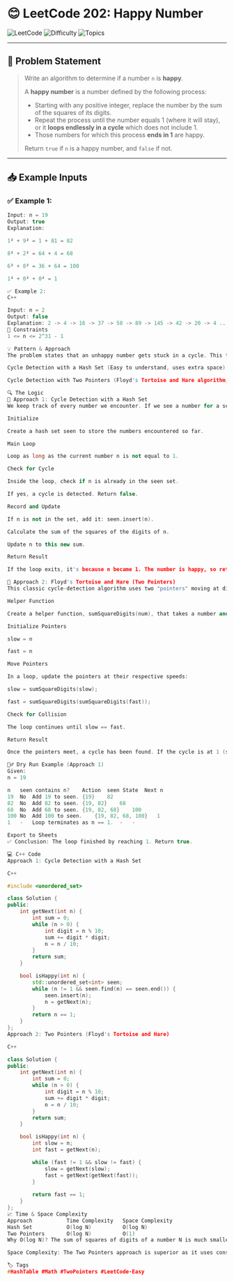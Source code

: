 # 😊 LeetCode 202: Happy Number

![LeetCode](https://img.shields.io/badge/LeetCode-202-blue?style-for-the-badge&logo=leetcode)
![Difficulty](https://img.shields.io/badge/Difficulty-Easy-green?style-for-the-badge)
![Topics](https://img.shields.io/badge/Topics-Hash%20Table%2C%20Math%2C%20Two%20Pointers-brightgreen?style-for-the-badge)

---

## 📘 Problem Statement

> Write an algorithm to determine if a number `n` is **happy**.
>
> A **happy number** is a number defined by the following process:
> - Starting with any positive integer, replace the number by the sum of the squares of its digits.
> - Repeat the process until the number equals 1 (where it will stay), or it **loops endlessly in a cycle** which does not include 1.
> - Those numbers for which this process **ends in 1** are happy.
>
> Return `true` if `n` is a happy number, and `false` if not.

---

## 📥 Example Inputs

### ✅ Example 1:
```cpp
Input: n = 19
Output: true
Explanation:

1² + 9² = 1 + 81 = 82

8² + 2² = 64 + 4 = 68

6² + 8² = 36 + 64 = 100

1² + 0² + 0² = 1

✅ Example 2:
C++

Input: n = 2
Output: false
Explanation: 2 -> 4 -> 16 -> 37 -> 58 -> 89 -> 145 -> 42 -> 20 -> 4 ... The sequence enters a cycle and never reaches 1.
📌 Constraints
1 <= n <= 2^31 - 1

💡 Pattern & Approach
The problem states that an unhappy number gets stuck in a cycle. This transforms the problem into a cycle detection problem. We can think of the sequence of numbers as an invisible linked list, where each number points to the next number in the sequence.

Cycle Detection with a Hash Set (Easy to understand, uses extra space)

Cycle Detection with Two Pointers (Floyd's Tortoise and Hare algorithm, space-optimized)

🔍 The Logic
🔹 Approach 1: Cycle Detection with a Hash Set
We keep track of every number we encounter. If we see a number for a second time before reaching 1, we've found a cycle, and the number is not happy.

Initialize

Create a hash set seen to store the numbers encountered so far.

Main Loop

Loop as long as the current number n is not equal to 1.

Check for Cycle

Inside the loop, check if n is already in the seen set.

If yes, a cycle is detected. Return false.

Record and Update

If n is not in the set, add it: seen.insert(n).

Calculate the sum of the squares of the digits of n.

Update n to this new sum.

Return Result

If the loop exits, it's because n became 1. The number is happy, so return true.

🔹 Approach 2: Floyd's Tortoise and Hare (Two Pointers)
This classic cycle-detection algorithm uses two "pointers" moving at different speeds. A "slow" pointer moves one step at a time, and a "fast" pointer moves two steps. If a cycle exists, the fast pointer will eventually lap the slow pointer.

Helper Function

Create a helper function, sumSquareDigits(num), that takes a number and returns the sum of the squares of its digits.

Initialize Pointers

slow = n

fast = n

Move Pointers

In a loop, update the pointers at their respective speeds:

slow = sumSquareDigits(slow);

fast = sumSquareDigits(sumSquareDigits(fast));

Check for Collision

The loop continues until slow == fast.

Return Result

Once the pointers meet, a cycle has been found. If the cycle is at 1 (slow == 1), the number is happy. Otherwise, it's not.

🏃‍♂️ Dry Run Example (Approach 1)
Given:
n = 19

n	seen contains n?	Action	seen State	Next n
19	No	Add 19 to seen.	{19}	82
82	No	Add 82 to seen.	{19, 82}	68
68	No	Add 68 to seen.	{19, 82, 68}	100
100	No	Add 100 to seen.	{19, 82, 68, 100}	1
1	-	Loop terminates as n == 1.	-	-

Export to Sheets
✅ Conclusion: The loop finished by reaching 1. Return true.

💻 C++ Code
Approach 1: Cycle Detection with a Hash Set

C++

#include <unordered_set>

class Solution {
public:
    int getNext(int n) {
        int sum = 0;
        while (n > 0) {
            int digit = n % 10;
            sum += digit * digit;
            n = n / 10;
        }
        return sum;
    }

    bool isHappy(int n) {
        std::unordered_set<int> seen;
        while (n != 1 && seen.find(n) == seen.end()) {
            seen.insert(n);
            n = getNext(n);
        }
        return n == 1;
    }
};
Approach 2: Two Pointers (Floyd's Tortoise and Hare)

C++

class Solution {
public:
    int getNext(int n) {
        int sum = 0;
        while (n > 0) {
            int digit = n % 10;
            sum += digit * digit;
            n = n / 10;
        }
        return sum;
    }

    bool isHappy(int n) {
        int slow = n;
        int fast = getNext(n);

        while (fast != 1 && slow != fast) {
            slow = getNext(slow);
            fast = getNext(getNext(fast));
        }
        
        return fast == 1;
    }
};
📈 Time & Space Complexity
Approach           Time Complexity   Space Complexity
Hash Set           O(log N)          O(log N)
Two Pointers       O(log N)          O(1)
Why O(log N)? The sum of squares of digits of a number N is much smaller than N. For example, the largest sum for a 3-digit number is 9^2 + 9^2 + 9^2 = 243. The numbers shrink very quickly to a small range where cycles can occur. The number of steps is therefore related to the number of digits, which is log N.

Space Complexity: The Two Pointers approach is superior as it uses constant extra space.

🏷️ Tags
#HashTable #Math #TwoPointers #LeetCode-Easy
